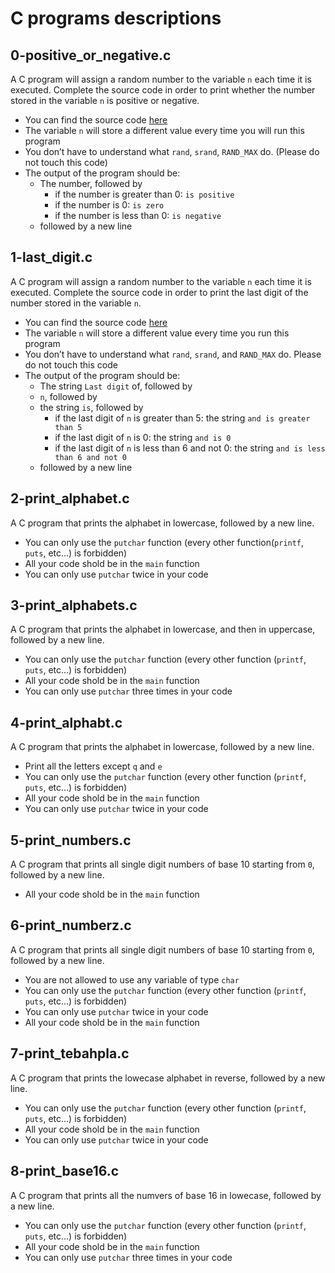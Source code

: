 # C programs descriptions

## 0-positive_or_negative.c
A C program will assign a random number to the variable `n` each time it is executed.
Complete the source code in order to print whether the number stored in the variable `n` is positive or negative.
* You can find the source code [here](https://github.com/hs-hq/0x01.c/blob/main/0-positive_or_negative_c)
* The variable `n` will store a different value every time you will run this program
* You don’t have to understand what `rand`, `srand`, `RAND_MAX` do. (Please do not touch this code)
* The output of the program should be:
  * The number, followed by
    * if the number is greater than 0: `is positive`
    * if the number is 0: `is zero`
    * if the number is less than 0: `is negative`
  * followed by a new line

## 1-last_digit.c
A C program will assign a random number to the variable `n` each time it is executed.
Complete the source code in order to print the last digit of the number stored in the variable `n`.
* You can find the source code [here](https://github.com/hs-hq/0x01.c/blob/main/1-last_digit_c)
* The variable `n` will store a different value every time you run this program
* You don’t have to understand what `rand`, `srand`, and `RAND_MAX` do. Please do not touch this code
* The output of the program should be:
  * The string `Last digit` of, followed by
  * `n`, followed by
  * the string `is`, followed by
    * if the last digit of `n` is greater than 5: the string `and is greater than 5`
    * if the last digit of `n` is 0: the string `and is 0`
    * if the last digit of `n` is less than 6 and not 0: the string `and is less than 6 and not 0`
  * followed by a new line

## 2-print_alphabet.c
A C program that prints the alphabet in lowercase, followed by a new line.
  * You can only use the `putchar` function (every other function(`printf`, `puts`, etc...) is forbidden)
  * All your code shold be in the `main` function
  * You can only use `putchar` twice in your code

## 3-print_alphabets.c
A C program that prints the alphabet in lowercase, and then in uppercase, followed by a new line.
* You can only use the `putchar` function (every other function (`printf`, `puts`, etc...) is forbidden)
* All your code shold be in the `main` function
* You can only use `putchar` three times in your code

## 4-print_alphabt.c
A C program that prints the alphabet in lowercase, followed by a new line.
* Print all the letters except `q` and `e`
* You can only use the `putchar` function (every other function (`printf`, `puts`, etc...) is forbidden)
* All your code shold be in the `main` function
* You can only use `putchar` twice in your code

## 5-print_numbers.c
A C program that prints all single digit numbers of base 10 starting from `0`, followed by a new line.
* All your code shold be in the `main` function

## 6-print_numberz.c
A C program that prints all single digit numbers of base 10 starting from `0`, followed by a new line.
* You are not allowed to use any variable of type `char`
* You can only use the `putchar` function (every other function (`printf`, `puts`, etc...) is forbidden)
* You can only use `putchar` twice in your code
* All your code shold be in the `main` function

## 7-print_tebahpla.c
A C program that prints the lowecase alphabet in reverse, followed by a new line.
* You can only use the `putchar` function (every other function (`printf`, `puts`, etc...) is forbidden)
* All your code shold be in the `main` function
* You can only use `putchar` twice in your code

## 8-print_base16.c
A C program that prints all the numvers of base 16 in lowecase, followed by a new line.
* You can only use the `putchar` function (every other function (`printf`, `puts`, etc...) is forbidden)
* All your code shold be in the `main` function
* You can only use `putchar` three times in your code

